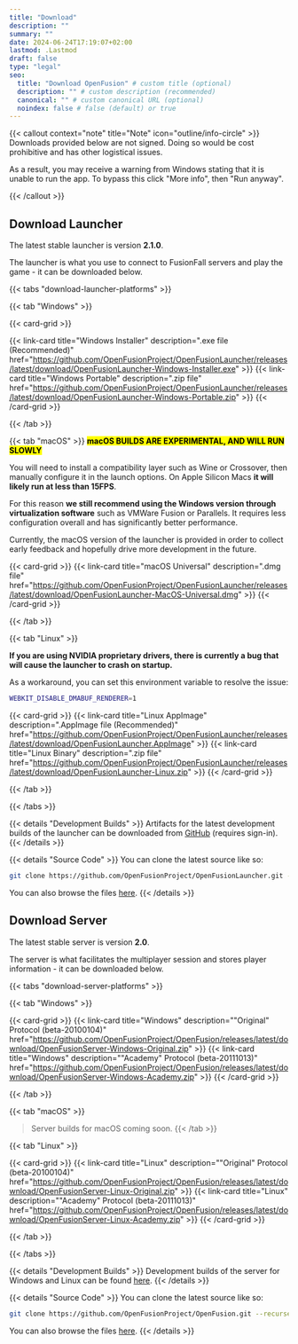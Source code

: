 ```yaml
---
title: "Download"
description: ""
summary: ""
date: 2024-06-24T17:19:07+02:00
lastmod: .Lastmod
draft: false
type: "legal"
seo:
  title: "Download OpenFusion" # custom title (optional)
  description: "" # custom description (recommended)
  canonical: "" # custom canonical URL (optional)
  noindex: false # false (default) or true
---
```


{{< callout context="note" title="Note" icon="outline/info-circle" >}}
Downloads provided below are not signed. Doing so would be cost prohibitive and has other logistical issues.

As a result, you may receive a warning from Windows stating that it is unable to run the app. To bypass this click "More info", then "Run anyway".

<!--On MacOS, ensure you have non App Store apps enabled, then hold the Options key when clicking the .app file, finally select "Open".-->
{{< /callout >}}


## Download Launcher

The latest stable launcher is version **2.1.0**.

The launcher is what you use to connect to FusionFall servers and play the game - it can be downloaded below.

{{< tabs "download-launcher-platforms" >}}

{{< tab "Windows" >}}

{{< card-grid >}}

{{< link-card title="Windows Installer"  description=".exe file (Recommended)" href="https://github.com/OpenFusionProject/OpenFusionLauncher/releases/latest/download/OpenFusionLauncher-Windows-Installer.exe" >}}
{{< link-card title="Windows Portable" description=".zip file" href="https://github.com/OpenFusionProject/OpenFusionLauncher/releases/latest/download/OpenFusionLauncher-Windows-Portable.zip" >}}
{{< /card-grid >}}

{{< /tab >}}

{{< tab "macOS" >}}
<mark>**macOS BUILDS ARE EXPERIMENTAL, AND WILL RUN SLOWLY**</mark>

You will need to install a compatibility layer such as Wine or Crossover, then manually configure it in the launch options. On Apple Silicon Macs **it will likely run at less than 15FPS**.

For this reason **we still recommend using the Windows version through virtualization software** such as VMWare Fusion or Parallels. It requires less configuration overall and has significantly better performance.

Currently, the macOS version of the launcher is provided in order to collect early feedback and hopefully drive more development in the future.

{{< card-grid >}}
{{< link-card title="macOS Universal"  description=".dmg file" href="https://github.com/OpenFusionProject/OpenFusionLauncher/releases/latest/download/OpenFusionLauncher-MacOS-Universal.dmg" >}}
{{< /card-grid >}}

{{< /tab >}}

{{< tab "Linux" >}}

**If you are using NVIDIA proprietary drivers, there is currently a bug that will cause the launcher to crash on startup.**

As a workaround, you can set this environment variable to resolve the issue:
```sh
WEBKIT_DISABLE_DMABUF_RENDERER=1
```

{{< card-grid >}}
{{< link-card title="Linux AppImage"  description=".AppImage file (Recommended)" href="https://github.com/OpenFusionProject/OpenFusionLauncher/releases/latest/download/OpenFusionLauncher.AppImage" >}}
{{< link-card title="Linux Binary" description=".zip file" href="https://github.com/OpenFusionProject/OpenFusionLauncher/releases/latest/download/OpenFusionLauncher-Linux.zip" >}}
{{< /card-grid >}}

{{< /tab >}}

{{< /tabs >}}

{{< details "Development Builds" >}}
Artifacts for the latest development builds of the launcher can be downloaded from [GitHub](https://github.com/OpenFusionProject/OpenFusionLauncher/actions) (requires sign-in).
{{< /details >}}

{{< details "Source Code" >}}
You can clone the latest source like so:
```bash
git clone https://github.com/OpenFusionProject/OpenFusionLauncher.git --recurse-submodules
```
You can also browse the files [here](https://github.com/OpenFusionProject/OpenFusionLauncher).
{{< /details >}}

## Download Server

The latest stable server is version **2.0**.

The server is what facilitates the multiplayer session and stores player information - it can be downloaded below.

{{< tabs "download-server-platforms" >}}

{{< tab "Windows" >}}

{{< card-grid >}}
{{< link-card title="Windows" description="\"Original\" Protocol (beta-20100104)" href="https://github.com/OpenFusionProject/OpenFusion/releases/latest/download/OpenFusionServer-Windows-Original.zip" >}}
{{< link-card title="Windows" description="\"Academy\" Protocol (beta-20111013)" href="https://github.com/OpenFusionProject/OpenFusion/releases/latest/download/OpenFusionServer-Windows-Academy.zip" >}}
{{< /card-grid >}}

{{< /tab >}}

{{< tab "macOS" >}}
> Server builds for macOS coming soon.
{{< /tab >}}

{{< tab "Linux" >}}

{{< card-grid >}}
{{< link-card title="Linux" description="\"Original\" Protocol (beta-20100104)" href="https://github.com/OpenFusionProject/OpenFusion/releases/latest/download/OpenFusionServer-Linux-Original.zip" >}}
{{< link-card title="Linux" description="\"Academy\" Protocol (beta-20111013)" href="https://github.com/OpenFusionProject/OpenFusion/releases/latest/download/OpenFusionServer-Linux-Academy.zip" >}}
{{< /card-grid >}}

{{< /tab >}}

{{< /tabs >}}

{{< details "Development Builds" >}}
Development builds of the server for Windows and Linux can be found [here](https://cdn.dexlabs.systems/of-builds/).
{{< /details >}}

{{< details "Source Code" >}}
You can clone the latest source like so:
```bash
git clone https://github.com/OpenFusionProject/OpenFusion.git --recurse-submodules
```
You can also browse the files [here](https://github.com/OpenFusionProject/OpenFusion).
{{< /details >}}

<br/>
